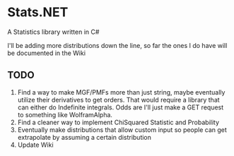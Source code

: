 # Stats.NET
A Statistics library written in C#

I'll be adding more distributions down the line, so far the ones I do have will be documented in the Wiki

## TODO
1) Find a way to make MGF/PMFs more than just string, maybe eventually utilize their derivatives to get orders. That would require a library that can either do Indefinite integrals. Odds are I'll just make a GET request to something like WolframAlpha.
2) Find a cleaner way to implement ChiSquared Statistic and Probability
3) Eventually make distributions that allow custom input so people can get extrapolate by assuming a certain distribution
4) Update Wiki
